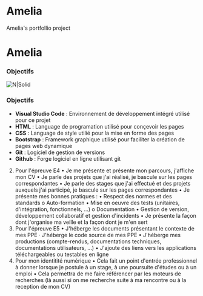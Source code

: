 # Amelia
Amelia's portfollio project


# Amelia
### Objectifs

![N|Solid](https://imgs.search.brave.com/LAjVMOvS_ozEFt9l_rDY5Uv6qaJBazHSto7_S-FytmQ/rs:fit:1024:575:1/g:ce/aHR0cHM6Ly9waGFu/dG9tbGFuZHNjYXBl/cy5maWxlcy53b3Jk/cHJlc3MuY29tLzIw/MjEvMDQvaHRtbC1j/c3MtamF2YXNjcmlw/dC5qcGc_dz0xMDI0/Jmg9NTc2)

### Objectifs

-  **Visual Studio Code** :  Environnement de développement intégré utilisé pour ce projet
- **HTML** : Language de programation utilisé pour conçevoir les pages
- **CSS** : Language de style utilié pour la mise en forme des pages
- **Bootstrap** :  Framework graphique utilisé pour faciliter la création de pages web dynamique
- **Git** : Logiciel de gestion de versions
- **Github** : Forge logiciel en ligne utilisant git

2. Pour l'épreuve E4
• Je me présente et présente mon parcours, j'affiche mon CV
• Je parle des projets que j'ai réalisé, je bascule sur les pages correspondantes
• Je parle des stages que j'ai effectué et des projets auxquels j'ai participé, je bascule sur les pages correspondantes
• Je présente mes bonnes pratiques :
• Respect des normes et des standards
  o Auto-formation
• Mise en oeuvre des tests (unitaires, d'intégration, fonctionnels, ...)
  o Documentation
• Gestion de version, développement collaboratif et gestion d'incidents
• Je présente la façon dont j'organise ma veille et la façon dont je m'en sert
3. Pour l'épreuve E5
• J'héberge les documents présentant le contexte de mes PPE
·
J'héberge le code source de mes PPE
• J'héberge mes productions (compte-rendus, documentations techniques, documentations utilisateurs, ...)
• J'ajoute des liens vers les applications téléchargeables ou testables en ligne
4. Pour mon identitité numérique
• Cela fait un point d'entrée professionnel à donner lorsque je postule à un stage, à une poursuite d'études ou à un emploi
• Cela permettra de me faire référencer par les moteurs de recherches (là aussi si on me recherche suite à ma rencontre ou à la reception de mon CV)


